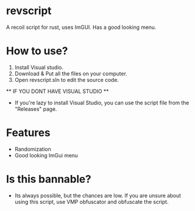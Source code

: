 # revscript

A recoil script for rust, uses ImGUI. Has a good looking menu.

# How to use?

1. Install Visual studio.
2. Download & Put all the files on your computer.
3. Open revscript.sln to edit the source code.

** IF YOU DONT HAVE VISUAL STUDIO **

- If you're lazy to install Visual Studio, you can use the script file from the "Releases" page.

# Features

 - Randomization
 - Good looking ImGui menu

# Is this bannable?

- Its always possible, but the chances are low. If you are unsure about using this script, use VMP obfuscator and obfuscate the script.

